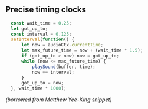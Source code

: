 ## Precise timing clocks

```ts
  const wait_time = 0.25;
  let got_up_to;
  const interval = 0.125;
  setInterval(function() {
      let now = audioCtx.currentTime;
      let max_future_time = now + (wait_time * 1.5);
      if (got_up_to > now) now = got_up_to;
      while (now <= max_future_time) {
          playSound(buffer, time);
          now += interval;
      }
      got_up_to = now;
  }, wait_time * 1000);
```
_(borrowed from Matthew Yee-King snippet)_